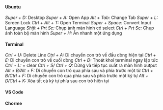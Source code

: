 #### Ubuntu 
*Super + D:* Desktop
*Super + A:* Open App
*Alt + Tab:* Change Tab
*Super + L:* Screen Lock 
*Ctrl + Alt + T:* Open Terminal
*Super + Space:* Convert Input Language
*Shift + Prt Sc:* Chụp ảnh màn hình có select 
*Ctrl + Prt Sc:* Chụp ảnh toàn bộ màn hình 
*Super + H:* Ẩn nhanh một ứng dụng 


#### Terminal 
*Ctrl + U:* Delete Line 
*Ctrl + A:* Di chuyển con trỏ về đầu dòng hiện tại
*Ctrl + E:* Di chuyển con trỏ về cuối dòng
*Ctrl + D:* Thoát khoỉ terminal ngay lập tức 
*Ctrl + L:* = clear 
*Ctrl + S/ Ctrl + Q:* Dừng và tiếp tục xuất ra màn hình output 
*Alt + B/Alt + F:* Di chuyển con trỏ qua phía sau và phía trước một từ 
*Ctrl + B/Ctrl + F:* Di chuyển con trỏ qua phía sau và phía trước một ký tự 
*Alt + D/Ctrl + K:* Xóa tất cả ký tự phía sau con trỏ hiện tại 



#### VS Code 


#### Chorme 

